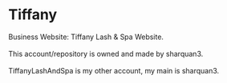# Tiffany
Business Website: Tiffany Lash &amp; Spa Website.<br><br>
This account/repository is owned and made by sharquan3.<br><br>
TiffanyLashAndSpa is my other account, my main is sharquan3.
